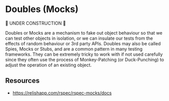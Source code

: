 Doubles (Mocks)
=======

:construction: UNDER CONSTRUCTION :construction:

Doubles or Mocks are a mechanism to fake out object behaviour so that we can test other objects in isolation, or we can insulate our tests from the effects of random behaviour or 3rd party APIs.  Doubles may also be called Spies, Mocks or Stubs, and are a common pattern in many testing frameworks.  They can be extremely tricky to work with if not used carefully since they often use the process of Monkey-Patching (or Duck-Punching) to adjust the operation of an existing object.  

Resources
---------

* https://relishapp.com/rspec/rspec-mocks/docs
